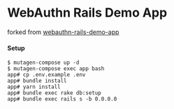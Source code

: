 # WebAuthn Rails Demo App

forked from [webauthn-rails-demo-app](https://github.com/cedarcode/webauthn-rails-demo-app)

#### Setup

```
$ mutagen-compose up -d
$ mutagen-compose exec app bash
app# cp .env.example .env
app# bundle install
app# yarn install
app# bundle exec rake db:setup
app# bundle exec rails s -b 0.0.0.0
```
